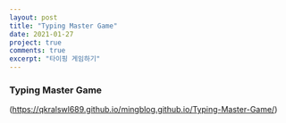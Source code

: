 ```yaml
---
layout: post
title: "Typing Master Game"
date: 2021-01-27
project: true
comments: true
excerpt: "타이핑 게임하기"
---
```


### Typing Master Game

(https://qkralswl689.github.io/mingblog.github.io/Typing-Master-Game/)